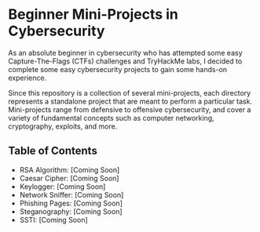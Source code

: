 # Beginner Mini-Projects in Cybersecurity
As an absolute beginner in cybersecurity who has attempted some easy Capture-The-Flags (CTFs) challenges and TryHackMe labs, I decided to complete some easy cybersecurity projects to gain some hands-on experience.

Since this repository is a collection of several mini-projects, each directory represents a standalone project that are meant to perform a particular task. Mini-projects range from defensive to offensive cybersecurity, and cover a variety of fundamental concepts such as computer networking, cryptography, exploits, and more.

## Table of Contents
- RSA Algorithm: [Coming Soon]
- Caesar Cipher: [Coming Soon]
- Keylogger: [Coming Soon]
- Network Sniffer: [Coming Soon]
- Phishing Pages: [Coming Soon]
- Steganography: [Coming Soon]
- SSTI: [Coming Soon]
